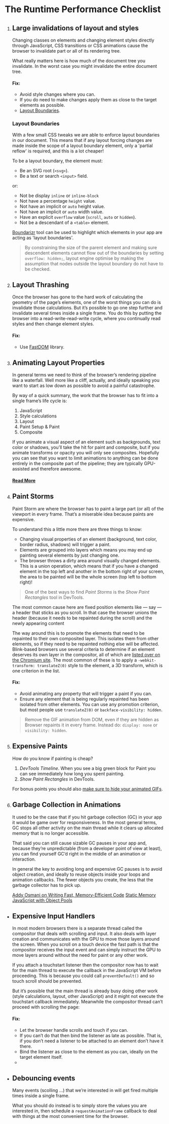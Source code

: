 # The Runtime Performance Checklist
1. ## Large invalidations of layout and styles

    Changing classes on elements and changing element styles directly through JavaScript, CSS transitions or CSS animations cause the browser to invalidate part or all of its rendering tree.

    What really matters here is how much of the document tree you invalidate. In the worst case you might invalidate the entire document tree.

    #### Fix:
    * Avoid style changes where you can.
    * If you do need to make changes apply them as close to the target elements as possible.
    * [Layout Boundaries](http://wilsonpage.co.uk/introducing-layout-boundaries/).

    ### Layout Boundaries

    With a few small CSS tweaks we are able to enforce layout boundaries in our document. This means that if any layout forcing changes are made inside the scope of a layout boundary element, only a 'partial reflow' is required, and this is a lot cheaper!

    To be a layout boundary, the element must:
    * Be an SVG root (`<svg>`).
    * Be a text or search `<input>` field.

    or:
    * Not be display `inline` or `inline-block`
    * Not have a percentage `height` value.
    * Not have an implicit or `auto` height value.
    * Not have an implicit or `auto` width value.
    * Have an explicit `overflow` value (`scroll`, `auto` or `hidden`).
    * Not be a descendant of a `<table>` element.

    [Boundarizr](https://github.com/paullewis/Boundarizr/) tool can be used to highlight which elements in your app are acting as 'layout boundaries'.

    > By constraining the size of the parent element and making sure descendent elements cannot flow out of the boundaries by setting `overflow: hidden;`, layout engine optimise by making the assumption that nodes outside the layout boundary do not have to be checked.


2. ## Layout Thrashing

    Once the browser has gone to the hard work of calculating the geometry of the page’s elements, one of the worst things you can do is invalidate those calculations. But it’s possible to go one step further and invalidate several times inside a single frame. You do this by putting the browser into a read-write-read-write cycle, where you continually read styles and then change element styles.

    #### Fix:
    * Use [FastDOM](https://github.com/wilsonpage/fastdom) library.


3. ## Animating Layout Properties

    In general terms we need to think of the browser’s rendering pipeline like a waterfall. Well more like a cliff, actually, and ideally speaking you want to start as low down as possible to avoid a painful catastrophe.

    By way of a quick summary, the work that the browser has to fit into a single frame’s life cycle is:
    1. JavaScript
    2. Style calculations
    3. Layout
    4. Paint Setup & Paint
    5. Composite

    If you animate a visual aspect of an element such as backgrounds, text color or shadows, you’ll take the hit for paint and composite, but if you animate transforms or opacity you will only see composites. Hopefully you can see that you want to limit animations to anything can be done entirely in the composite part of the pipeline; they are typically GPU-assisted and therefore awesome.

    #### [Read More](https://www.html5rocks.com/en/tutorials/speed/high-performance-animations/)


4. ## Paint Storms

    Paint Storm are where the browser has to paint a large part (or all) of the viewport in every frame. That’s a miserable idea because paints are expensive.

    To understand this a little more there are three things to know:
    * Changing visual properties of an element (background, text color, border radius, shadows) will trigger a paint.
    * Elements are grouped into layers which means you may end up painting several elements by just changing one.
    * The browser throws a dirty area around visually changed elements. This is a union operation, which means that if you have a changed element in the top left and another in the bottom right of your screen, the area to be painted will be the whole screen (top left to bottom right)!

    > One of the best ways to find _Paint Storms_ is the _Show Paint Rectangles_ tool in DevTools.

    The most common cause here are fixed position elements like — say — a header that sticks as you scroll. In that case the browser unions the header (because it needs to be repainted during the scroll) and the newly appearing content

    The way around this is to promote the elements that need to be repainted to their own composited layer. This isolates them from other elements, so if they need to be repainted nothing else will be affected. Blink-based browsers use several criteria to determine if an element deserves its own layer in the compositor, all of which are [listed over on the Chromium site](http://www.chromium.org/developers/design-documents/gpu-accelerated-compositing-in-chrome). The most common of these is to apply a `-webkit-transform: translateZ(0)` style to the element, a 3D transform, which is one criterion in the list.

    #### Fix:
    * Avoid animating any property that will trigger a paint if you can.
    * Ensure any element that is being regularly repainted has been isolated from other elements. You can use any promotion criterion, but most people use `translateZ(0)` or `backface-visibility: hidden`.

    > Remove the GIF animation from DOM, even if they are hidden as Browser repaints it in every frame. Instead do: `display: none` or `visibility: hidden`.

5. ## Expensive Paints

    How do you know if painting is cheap?
    1. _DevTools Timeline_. When you see a big green block for Paint you can see immediately how long you spent painting.
    2. _Show Paint Rectangles_ in DevTools.

    For bonus points you should also [make sure to hide your animated GIFs](http://www.html5rocks.com/en/tutorials/speed/animated-gifs/).


6. ## Garbage Collection in Animations

    It used to be the case that if you hit garbage collection (GC) in your app it would be game over for responsiveness. In the most general terms, GC stops all other activity on the main thread while it clears up allocated memory that is no longer accessible.

    That said you can still cause sizable GC pauses in your app and, because they’re unpredictable (from a developer point of view at least), you can find yourself GC’d right in the middle of an animation or interaction.

    In general the key to avoiding long and expensive GC pauses is to avoid object creation, and ideally to reuse objects inside your loops and animation callbacks. The fewer objects you create, the less that the garbage collector has to pick up.

    [Addy Osmani on Writing Fast, Memory-Efficient Code](http://coding.smashingmagazine.com/2012/11/05/writing-fast-memory-efficient-javascript/)
    [Static Memory JavaScript with Object Pools](http://www.html5rocks.com/en/tutorials/speed/static-mem-pools/)


* ## Expensive Input Handlers

    In most modern browsers there is a separate thread called the compositor that deals with scrolling and input. It also deals with layer creation and communicates with the GPU to move those layers around the screen. When you scroll on a touch device the fast path is that the compositor receives the input event and can simply instruct the GPU to move layers around without the need for paint or any other work.

    If you attach a touchstart listener then the compositor now has to wait for the main thread to execute the callback in the JavaScript VM before proceeding. This is because you could call `preventDefault()` and so touch scroll should be prevented.

    But it’s possible that the main thread is already busy doing other work (style calculations, layout, other JavaScript) and it might not execute the touchstart callback immediately. Meanwhile the compositor thread can’t proceed with scrolling the page:

    #### Fix:
    * Let the browser handle scrolls and touch if you can.
    * If you can’t do that then bind the listener as late as possible. That is, if you don’t need a listener to be attached to an element don’t have it there.
    * Bind the listener as close to the element as you can, ideally on the target element itself.
    *


* ## Debouncing events

    Many events (scolling ...) that we’re interested in will get fired multiple times inside a single frame.

    What you should do instead is to simply store the values you are interested in, then schedule a `requestAnimationFrame` callback to deal with things at the most convenient time for the browser.
